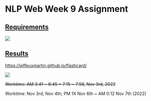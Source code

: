 # NLP Web Week 9 Assignment

## [Requirements](https://jeffeuxmartin.github.io/nlp_web/slides/week8.html#46)

![](https://i.imgur.com/HdFToIX.png)

## [Results](https://jeffeuxmartin.github.io/flashcard/)

https://jeffeuxmartin.github.io/flashcard/

![](https://i.imgur.com/9vBV1CQ.png)

~~Worktime: AM 3:41 ~ 6:45 + 7:15 ~ 7:56, Nov 3rd, 2022~~

Worktime: Nov 3rd; Nov 4th; PM 1X Nov 6th ~ AM 0:12 Nov 7th (2022)